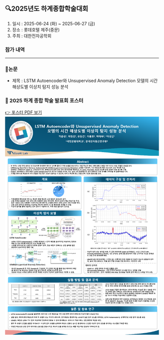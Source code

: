 ## 🔍2025년도 하계종합학술대회

1. 일시 : 2025-06-24 (화) ~ 2025-06-27 (금)
2. 장소 : 롯데호텔 제주(중문)
3. 주최 : 대한전자공학회

### 참가 내역
---
### 📌논문
  - 제목 : LSTM Autoencoder와 Unsupervised Anomaly Detection 모델의 시간 해상도별 이상치 탐지 성능 분석

### 📄 2025 하계 종합 학술 발표회 포스터

[👉 포스터 PDF 보기](./image/%5B최종%5D%5B포스터%5DLSTM%20Autoencoder와%20Unsupervised%20Anomaly%20Detection%20모델의%20시간%20해상도별%20이상치%20탐지%20성능%20분석.pdf)
[![포스터 썸네일](./image/포스터.png)](./image/%5B최종%5D%5B포스터%5DLSTM%20Autoencoder와%20Unsupervised%20Anomaly%20Detection%20모델의%20시간%20해상도별%20이상치%20탐지%20성능%20분석.pdf)
